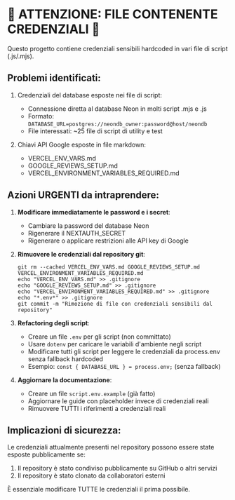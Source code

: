 # 🚨 ATTENZIONE: FILE CONTENENTE CREDENZIALI 🚨

Questo progetto contiene credenziali sensibili hardcoded in vari file di script (.js/.mjs).

## Problemi identificati:

1. Credenziali del database esposte nei file di script:
   - Connessione diretta al database Neon in molti script .mjs e .js
   - Formato: `DATABASE_URL=postgres://neondb_owner:password@host/neondb`
   - File interessati: ~25 file di script di utility e test

2. Chiavi API Google esposte in file markdown:
   - VERCEL_ENV_VARS.md
   - GOOGLE_REVIEWS_SETUP.md
   - VERCEL_ENVIRONMENT_VARIABLES_REQUIRED.md

## Azioni URGENTI da intraprendere:

1. **Modificare immediatamente le password e i secret**:
   - Cambiare la password del database Neon
   - Rigenerare il NEXTAUTH_SECRET
   - Rigenerare o applicare restrizioni alle API key di Google

2. **Rimuovere le credenziali dal repository git**:
   ```
   git rm --cached VERCEL_ENV_VARS.md GOOGLE_REVIEWS_SETUP.md VERCEL_ENVIRONMENT_VARIABLES_REQUIRED.md
   echo "VERCEL_ENV_VARS.md" >> .gitignore
   echo "GOOGLE_REVIEWS_SETUP.md" >> .gitignore
   echo "VERCEL_ENVIRONMENT_VARIABLES_REQUIRED.md" >> .gitignore
   echo "*.env*" >> .gitignore
   git commit -m "Rimozione di file con credenziali sensibili dal repository"
   ```

3. **Refactoring degli script**:
   - Creare un file `.env` per gli script (non committato)
   - Usare `dotenv` per caricare le variabili d'ambiente negli script
   - Modificare tutti gli script per leggere le credenziali da process.env senza fallback hardcoded
   - Esempio: `const { DATABASE_URL } = process.env;` (senza fallback)

4. **Aggiornare la documentazione**:
   - Creare un file `script.env.example` (già fatto)
   - Aggiornare le guide con placeholder invece di credenziali reali
   - Rimuovere TUTTI i riferimenti a credenziali reali

## Implicazioni di sicurezza:

Le credenziali attualmente presenti nel repository possono essere state esposte pubblicamente se:
1. Il repository è stato condiviso pubblicamente su GitHub o altri servizi
2. Il repository è stato clonato da collaboratori esterni

È essenziale modificare TUTTE le credenziali il prima possibile.
